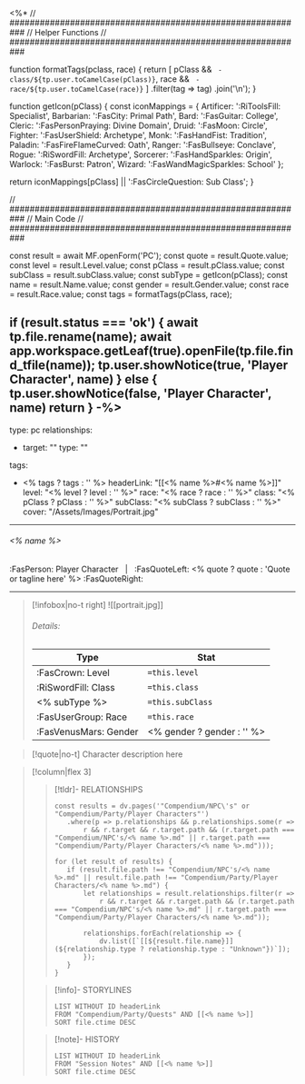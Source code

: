 <%*
// ###########################################################
//                       Helper Functions
// ###########################################################

function formatTags(pclass, race) {
  return [
    pClass && ` - class/${tp.user.toCamelCase(pClass)}`,
    race && ` - race/${tp.user.toCamelCase(race)}`
  ]
  .filter(tag => tag)
  .join('\n');
}

function getIcon(pClass) {
  const iconMappings = {
    Artificer: ':RiToolsFill: Specialist',
    Barbarian: ':FasCity: Primal Path',
    Bard: ':FasGuitar: College',
    Cleric: ':FasPersonPraying: Divine Domain',
    Druid: ':FasMoon: Circle',
    Fighter: ':FasUserShield: Archetype',
    Monk: ':FasHandFist: Tradition',
    Paladin: ':FasFireFlameCurved: Oath',
    Ranger: ':FasBullseye: Conclave',
    Rogue: ':RiSwordFill: Archetype',
    Sorcerer: ':FasHandSparkles: Origin',
    Warlock: ':FasBurst: Patron',
    Wizard: ':FasWandMagicSparkles: School'
  };

  return iconMappings[pClass] || ':FasCircleQuestion: Sub Class';
}

// ###########################################################
//                         Main Code
// ###########################################################

const result = await MF.openForm('PC');
const quote = result.Quote.value;
const level = result.Level.value;
const pClass = result.pClass.value;
const subClass = result.subClass.value;
const subType = getIcon(pClass);
const name = result.Name.value;
const gender = result.Gender.value;
const race = result.Race.value;
const tags = formatTags(pClass, race);

if (result.status === 'ok') {
    await tp.file.rename(name);
    await app.workspace.getLeaf(true).openFile(tp.file.find_tfile(name));
    tp.user.showNotice(true, 'Player Character', name)
} else {
    tp.user.showNotice(false, 'Player Character', name)
    return
}
-%>
---
type: pc
relationships: 
- target: "" 
  type: ""
  
tags:
- <% tags ? tags : '' %>
headerLink: "[[<% name %>#<% name %>]]"
level: "<% level ? level : '' %>"
race: "<% race ? race : '' %>"
class: "<% pClass ? pClass : '' %>"
subClass: "<% subClass ? subClass : '' %>"
cover: "/Assets/Images/Portrait.jpg"
---

###### <% name %>
:FasPerson: Player Character &nbsp; | &nbsp; :FasQuoteLeft: <% quote ? quote : 'Quote or tagline here' %> :FasQuoteRight:
___
> [!infobox|no-t right]
> ![[portrait.jpg]]
> ###### Details:
> | Type | Stat |
> | ---- | ---- |
> | :FasCrown: Level   | `=this.level` |
> | :RiSwordFill: Class |  `=this.class`|
> | <% subType %> |  `=this.subClass`|
> |  :FasUserGroup: Race |  `=this.race`
> | :FasVenusMars: Gender | <% gender ? gender : '' %> |

> [!quote|no-t]
> Character description here

> [!column|flex 3]
>>[!tldr]- RELATIONSHIPS
>>```dataviewjs
>>const results = dv.pages('"Compendium/NPC\'s" or "Compendium/Party/Player Characters"')
>>    .where(p => p.relationships && p.relationships.some(r => 
>>        r && r.target && r.target.path && (r.target.path === "Compendium/NPC's/<% name %>.md" || r.target.path === "Compendium/Party/Player Characters/<% name %>.md")));
>>
>>for (let result of results) {
>>    if (result.file.path !== "Compendium/NPC's/<% name %>.md" || result.file.path !== "Compendium/Party/Player Characters/<% name %>.md") {
>>        let relationships = result.relationships.filter(r => 
>>            r && r.target && r.target.path && (r.target.path === "Compendium/NPC's/<% name %>.md" || r.target.path === "Compendium/Party/Player Characters/<% name %>.md"));
>>
>>        relationships.forEach(relationship => {
>>            dv.list([`[[${result.file.name}]] (${relationship.type ? relationship.type : "Unknown"})`]);
>>        });
>>    }
>>}
>
>> [!info]- STORYLINES
>>```dataview
>>LIST WITHOUT ID headerLink
>>FROM "Compendium/Party/Quests" AND [[<% name %>]]
>>SORT file.ctime DESC
>
>>[!note]- HISTORY
>>```dataview
>>LIST WITHOUT ID headerLink
>>FROM "Session Notes" AND [[<% name %>]]
>>SORT file.ctime DESC